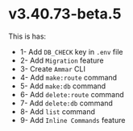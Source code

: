 # v3.40.73-beta.5

This is has:

* 1- Add `DB_CHECK` key in `.env` file
* 2- Add `Migration` feature
* 3- Create `Ammar` CLI
* 4- Add `make:route` command
* 5- Add `make:db` command
* 6- Add `delete:route` command
* 7- Add `delete:db` command
* 8- Add `list` command
* 9- Add `Inline Commands` feature
